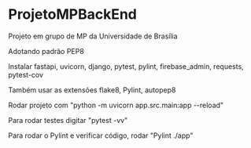 # ProjetoMPBackEnd
Projeto em grupo de MP da Universidade de Brasília

Adotando padrão PEP8

Instalar fastapi, uvicorn, django, pytest, pylint, firebase_admin, requests, pytest-cov

Também usar as extensões flake8, Pylint, autopep8 

Rodar projeto com "python -m uvicorn app.src.main:app --reload"

Para rodar testes digitar "pytest -vv"

Para rodar o Pylint e verificar código, rodar "Pylint ./app"

